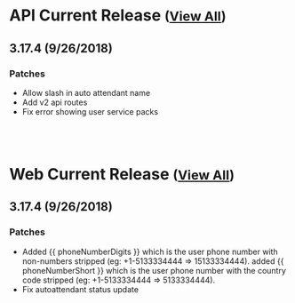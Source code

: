 
# API Current Release <small>([View All](/API.md))</small>
## 3.17.4 (9/26/2018)
### Patches 

- Allow slash in auto attendant name
- Add v2 api routes
- Fix error showing user service packs

<br><br>
# Web Current Release <small>([View All](/Web.md))</small>
## 3.17.4 (9/26/2018)
### Patches 

- Added {{ phoneNumberDigits }} which is the user phone number with non-numbers stripped (eg: +1-5133334444 =&gt; 15133334444).  added {{ phoneNumberShort }} which is the user phone number with the country code stripped (eg: +1-5133334444 =&gt; 5133334444).
- Fix autoattendant status update

  